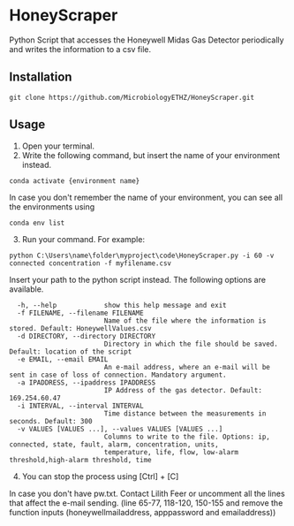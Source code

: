# HoneyScraper
Python Script that accesses the Honeywell Midas Gas Detector periodically and writes the information to a csv file.

## Installation
```
git clone https://github.com/MicrobiologyETHZ/HoneyScraper.git
```

## Usage
1) Open your terminal.
2) Write the following command, but insert the name of your environment instead.
```
conda activate {environment name}
```
In case you don't remember the name of your environment, you can see all the environments using 
```
conda env list
```

3) Run your command.
For example:
```
python C:\Users\name\folder\myproject\code\HoneyScraper.py -i 60 -v connected concentration -f myfilename.csv
```
Insert your path to the python script instead.
The following options are available.
```
  -h, --help            show this help message and exit
  -f FILENAME, --filename FILENAME
                        Name of the file where the information is stored. Default: HoneywellValues.csv
  -d DIRECTORY, --directory DIRECTORY
                        Directory in which the file should be saved. Default: location of the script
  -e EMAIL, --email EMAIL
                        An e-mail address, where an e-mail will be sent in case of loss of connection. Mandatory argument.
  -a IPADDRESS, --ipaddress IPADDRESS
                        IP Address of the gas detector. Default: 169.254.60.47
  -i INTERVAL, --interval INTERVAL
                        Time distance between the measurements in seconds. Default: 300
  -v VALUES [VALUES ...], --values VALUES [VALUES ...]
                        Columns to write to the file. Options: ip, connected, state, fault, alarm, concentration, units,
                        temperature, life, flow, low-alarm threshold,high-alarm threshold, time
```

4) You can stop the process using [Ctrl] + [C]

In case you don't have pw.txt. Contact Lilith Feer or uncomment all the lines that affect the e-mail sending. (line 65-77, 118-120, 150-155 and remove the function inputs (honeywellmailaddress, apppassword and emailaddress))

